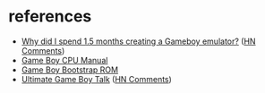 # references

- [Why did I spend 1.5 months creating a Gameboy emulator?](http://blog.rekawek.eu/2017/02/09/coffee-gb/)
  ([HN Comments](https://news.ycombinator.com/item?id=17134668))
- [Game Boy CPU Manual](http://marc.rawer.de/Gameboy/Docs/GBCPUman.pdf) 
- [Game Boy Bootstrap ROM](http://gbdev.gg8.se/wiki/articles/Gameboy_Bootstrap_ROM)
- [Ultimate Game Boy Talk](https://www.youtube.com/watch?v=HyzD8pNlpwI&t=29m12s)
  ([HN Comments](https://news.ycombinator.com/item?id=13290362))
